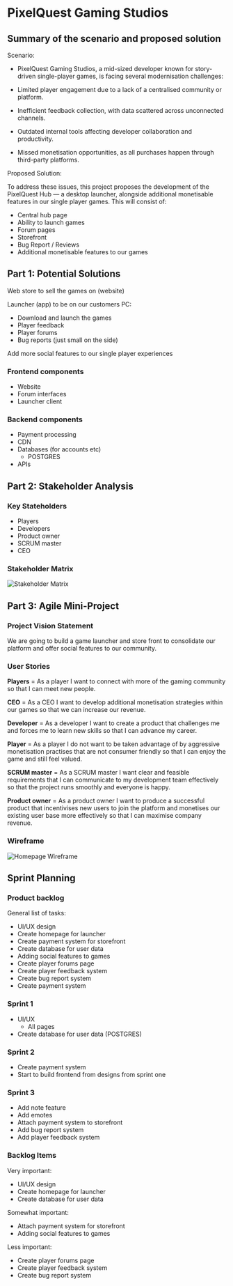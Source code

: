 
# PixelQuest Gaming Studios

## Summary of the scenario and proposed solution
Scenario:

- PixelQuest Gaming Studios, a mid-sized developer known for story-driven single-player games, is facing several modernisation challenges:

- Limited player engagement due to a lack of a centralised community or platform.

- Inefficient feedback collection, with data scattered across unconnected channels.

- Outdated internal tools affecting developer collaboration and productivity.

- Missed monetisation opportunities, as all purchases happen through third-party platforms.

Proposed Solution:

To address these issues, this project proposes the development of the PixelQuest Hub — a desktop launcher, alongside additional monetisable features in our single player games. This will consist of:

- Central hub page
- Ability to launch games
- Forum pages
- Storefront
- Bug Report / Reviews
- Additional monetisable features to our games


## Part 1: Potential Solutions

Web store to sell the games on (website)

Launcher (app) to be on our customers PC:
- Download and launch the games 
- Player feedback
- Player forums
- Bug reports (just small on the side)

Add more social features to our single player experiences 

### Frontend components
- Website
- Forum interfaces
- Launcher client 

### Backend components
- Payment processing
- CDN 
- Databases (for accounts etc)
    - POSTGRES
- APIs

## Part 2: Stakeholder Analysis
### Key Stateholders
- Players
- Developers
- Product owner
- SCRUM master
- CEO

### Stakeholder Matrix
![Stakeholder Matrix](.\Gaming\assets\Matrix.png)

## Part 3: Agile Mini-Project
### Project Vision Statement
We are going to build a game launcher and store front to consolidate our platform and offer social features to our community. 

### User Stories
**Players** = As a player I want to connect with more of the gaming community so that I can meet new people. 

**CEO** = As a CEO I want to develop additional monetisation strategies within our games so that we can increase our revenue. 

**Developer** = As a developer I want to create a product that challenges me and forces me to learn new skills so that I can advance my career. 

**Player** = As a player I do not want to be taken advantage of by aggressive monetisation practises that are not consumer friendly so that I can enjoy the game and still feel valued. 

**SCRUM master** = As a SCRUM master I want clear and feasible requirements that I can communicate to my development team effectively so that the project runs smoothly and everyone is happy. 

**Product owner** = As a product owner I want to produce a successful product that incentivises new users to join the platform and monetises our existing user base more effectively so that I can maximise company revenue. 

### Wireframe 
![Homepage Wireframe](.\Gaming\assets\homepage.png)

## Sprint Planning
### Product backlog
General list of tasks:
- UI/UX design 
- Create homepage for launcher
- Create payment system for storefront
- Create database for user data
- Adding social features to games
- Create player forums page
- Create player feedback system
- Create bug report system
- Create payment system 

### Sprint 1 
- UI/UX
    - All pages 
- Create database for user data (POSTGRES)

### Sprint 2 
- Create payment system 
- Start to build frontend from designs from sprint one

### Sprint 3
- Add note feature
- Add emotes
- Attach payment system to storefront
- Add bug report system
- Add player feedback system

### Backlog Items
Very important:
- UI/UX design 
- Create homepage for launcher
- Create database for user data

Somewhat important:
- Attach payment system for storefront
- Adding social features to games

Less important:
- Create player forums page
- Create player feedback system
- Create bug report system

